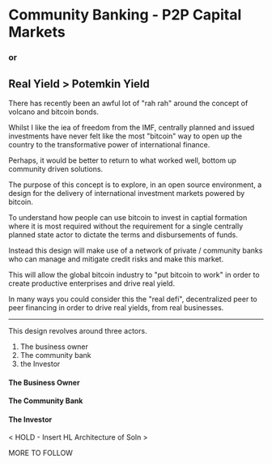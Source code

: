 # Community Banking - P2P Capital Markets
### or 
## Real Yield > Potemkin Yield

There has recently been an awful lot of "rah rah" around the concept of volcano and bitcoin bonds.

Whilst I like the iea of freedom from the IMF, centrally planned and issued investments have never felt like the most "bitcoin" way to open up the country to the transformative power of international finance. 

Perhaps, it would be better to return to what worked well, bottom up community driven solutions.

The purpose of this concept is to explore, in an open source environment, a design for the delivery of international investment markets powered by bitcoin. 

To understand how people can use bitcoin to invest in captial formation where it is most required without the requirement for a single centrally planned state actor to dictate the terms and disbursements of funds.

Instead this design will make use of a network of private / community banks who can manage and mitigate credit risks and make this market.

This will allow the global bitcoin industry to "put bitcoin to work" in order to create productive enterprises and drive real yield. 

In many ways you could consider this the "real defi", decentralized peer to peer financing in order to drive real yields, from real businesses. 

---

This design revolves around three actors. 

1. The business owner
2. The community bank
3. the Investor

#### The Business Owner

#### The Community Bank

#### The Investor



< HOLD - Insert HL Architecture of Soln >

MORE TO FOLLOW
